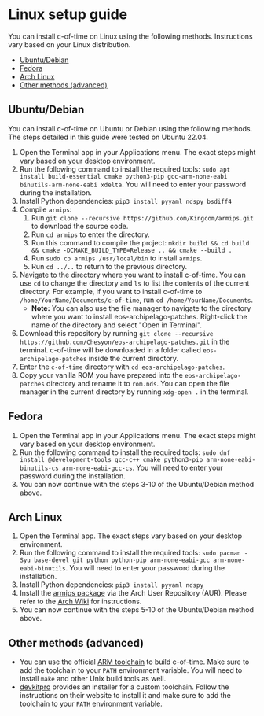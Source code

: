 # Linux setup guide

You can install c-of-time on Linux using the following methods. Instructions vary based on your Linux distribution.

- [Ubuntu/Debian](#ubuntu-debian)
- [Fedora](#fedora)
- [Arch Linux](#arch-linux)
- [Other methods (advanced)](#other-methods-advanced)

## Ubuntu/Debian

You can install c-of-time on Ubuntu or Debian using the following methods. The steps detailed in this guide were tested on Ubuntu 22.04.

1. Open the Terminal app in your Applications menu. The exact steps might vary based on your desktop environment.
2. Run the following command to install the required tools: `sudo apt install build-essential cmake python3-pip gcc-arm-none-eabi binutils-arm-none-eabi xdelta`. You will need to enter your password during the installation.
3. Install Python dependencies: `pip3 install pyyaml ndspy bsdiff4`
4. Compile `armips`:
    1. Run `git clone --recursive https://github.com/Kingcom/armips.git` to download the source code.
    2. Run `cd armips` to enter the directory.
    3. Run this command to compile the project: `mkdir build && cd build && cmake -DCMAKE_BUILD_TYPE=Release .. && cmake --build .`
    4. Run `sudo cp armips /usr/local/bin` to install `armips`.
    5. Run `cd ../..` to return to the previous directory.
5. Navigate to the directory where you want to install c-of-time. You can use `cd` to change the directory and `ls` to list the contents of the current directory. For example, if you want to install c-of-time to `/home/YourName/Documents/c-of-time`, run `cd /home/YourName/Documents`.
    - **Note:** You can also use the file manager to navigate to the directory where you want to install eos-archipelago-patches. Right-click the name of the directory and select "Open in Terminal".
6. Download this repository by running `git clone --recursive https://github.com/Chesyon/eos-archipelago-patches.git` in the terminal. c-of-time will be downloaded in a folder called `eos-archipelago-patches` inside the current directory.
7. Enter the `c-of-time` directory with `cd eos-archipelago-patches`.
8. Copy your vanilla ROM you have prepared into the `eos-archipelago-patches` directory and rename it to `rom.nds`. You can open the file manager in the current directory by running `xdg-open .` in the terminal.

## Fedora

1. Open the Terminal app in your Applications menu. The exact steps might vary based on your desktop environment.
2. Run the following command to install the required tools: `sudo dnf install @development-tools gcc-c++ cmake python3-pip arm-none-eabi-binutils-cs arm-none-eabi-gcc-cs`. You will need to enter your password during the installation.
3. You can now continue with the steps 3-10 of the Ubuntu/Debian method above.

## Arch Linux

1. Open the Terminal app. The exact steps vary based on your desktop environment.
2. Run the following command to install the required tools: `sudo pacman -Syu base-devel git python python-pip arm-none-eabi-gcc arm-none-eabi-binutils`. You will need to enter your password during the installation.
3. Install Python dependencies: `pip3 install pyyaml ndspy`
4. Install the [armips package](https://aur.archlinux.org/packages/armips) via the Arch User Repository (AUR). Please refer to the [Arch Wiki](https://wiki.archlinux.org/title/Arch_User_Repository) for instructions.
5. You can now continue with the steps 5-10 of the Ubuntu/Debian method above.

## Other methods (advanced)

- You can use the official [ARM toolchain](https://developer.arm.com/downloads/-/arm-gnu-toolchain-downloads) to build c-of-time. Make sure to add the toolchain to your `PATH` environment variable. You will need to install `make` and other Unix build tools as well.
- [devkitpro](https://devkitpro.org/wiki/Getting_Started) provides an installer for a custom toolchain. Follow the instructions on their website to install it and make sure to add the toolchain to your `PATH` environment variable.
